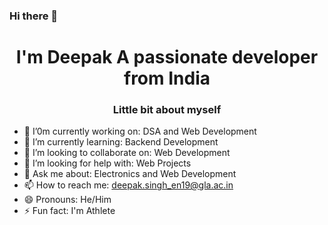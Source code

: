 ### Hi there 👋

<h1  align='center'>I'm Deepak A passionate developer from India</h1>



<h3 align='center'>Little bit about myself </h3>

- 🔭 I’0m currently working on: DSA and Web Development
- 🌱 I’m currently learning: Backend Development
- 👯 I’m looking to collaborate on: Web Development
- 🤔 I’m looking for help with: Web Projects
- 💬 Ask me about: Electronics and Web Development
- 📫 How to reach me: deepak.singh_en19@gla.ac.in
- 😄 Pronouns: He/Him
- ⚡ Fun fact: I'm Athlete
